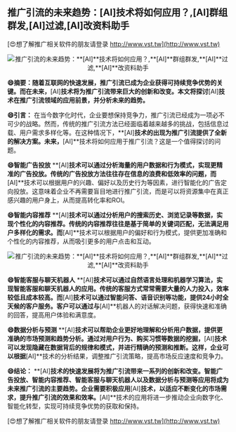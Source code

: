 ## **推广引流的未来趋势：**[AI]**技术将如何应用？,**[AI]**群组群发,**[AI]**过滤,**[AI]**改资料助手**

[😍想了解推广相关软件的朋友请登录 http://www.vst.tw](http://www.vst.tw)

 <center><img src="https://vst.tw/MP4/tuiguang/png/1.png" alt="推广引流的未来趋势：**[AI]**技术将如何应用？,**[AI]**群组群发,**[AI]**过滤,**[AI]**改资料助手"></center>

**😄摘要：随着互联网的快速发展，推广引流已成为企业获得可持续竞争优势的关键。而在未来，**[AI]**技术将为推广引流带来巨大的创新和改变。本文将探讨**[AI]**技术在推广引流领域的应用前景，并分析未来的趋势。**

**😄引言：**
在当今数字化时代，企业要想保持竞争力，推广引流已经成为一项必不可少的战略。然而，传统的推广引流方法已经面临着越来越多的挑战，包括信息过载、用户需求多样化等。在这种情况下，**[AI]**技术的出现为推广引流提供了全新的解决方案。未来，**[AI]**技术将如何应用于推广引流？这是一个值得探讨的问题。

**😄智能广告投放**
**[AI]**技术可以通过分析海量的用户数据和行为模式，实现更精准的广告投放。传统的广告投放方法往往存在信息的浪费和低效率的问题，而**[AI]**技术可以根据用户的兴趣、偏好以及历史行为等因素，进行智能化的广告定向投放。这意味着企业不再需要盲目地进行推广引流，而是可以将资源集中在真正感兴趣的用户身上，从而提高转化率和ROI。

**😄智能内容推荐**
**[AI]**技术可以通过分析用户的搜索历史、浏览记录等数据，实现个性化的内容推荐。传统的内容推荐往往是基于简单的关键词匹配，无法满足用户多样化的需求。而**[AI]**技术可以根据用户的偏好和行为模式，提供更加准确和个性化的内容推荐，从而吸引更多的用户点击和互动。

 <center><img src="https://vst.tw/MP4/tuiguang/png/4.png" alt="推广引流的未来趋势：**[AI]**技术将如何应用？,**[AI]**群组群发,**[AI]**过滤,**[AI]**改资料助手"></center>

**😄智能客服与聊天机器人**
**[AI]**技术可以通过自然语言处理和机器学习算法，实现智能客服和聊天机器人的应用。传统的客服方式常常需要大量的人力投入，效率较低且成本较高。而**[AI]**技术可以通过智能问答、语音识别等功能，提供24小时全天候的客户服务。客户可以通过与**[AI]**机器人的对话解决问题，获得快速和准确的回答，提高用户体验和满意度。

**😄数据分析与预测**
**[AI]**技术可以帮助企业更好地理解和分析用户数据，提供更准确的市场预测和趋势分析。通过对用户行为、购买习惯等数据的挖掘，**[AI]**技术可以发现隐藏在数据背后的规律和模式，并进行精确的预测和推断。这样，企业可以根据**[AI]**技术的分析结果，调整推广引流策略，提高市场反应速度和竞争力。

**😄结论：**
**[AI]**技术的快速发展将为推广引流带来一系列的创新和改变。智能广告投放、智能内容推荐、智能客服与聊天机器人以及数据分析与预测等应用将成为未来推广引流的主要趋势。企业需要积极应用**[AI]**技术，以适应不断变化的市场需求，提升推广引流的效果和效率。**[AI]**技术的应用将进一步推动企业向数字化、智能化转型，实现可持续竞争优势的获取和保持。

[😍想了解推广相关软件的朋友请登录 http://www.vst.tw](http://www.vst.tw)



